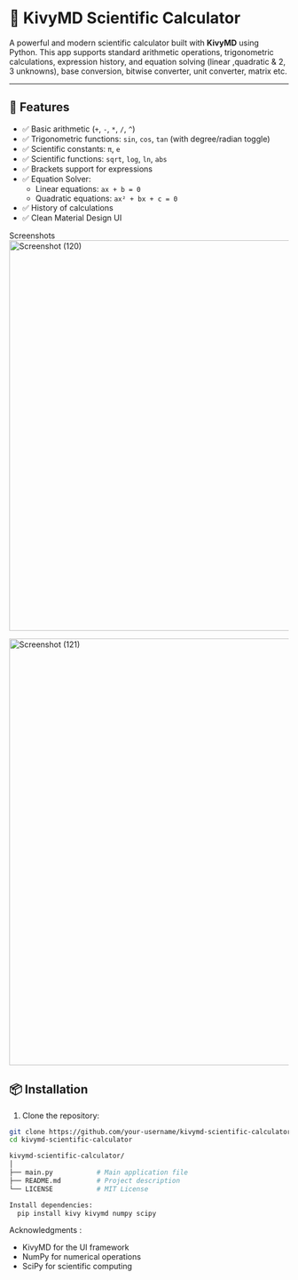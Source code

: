 # 🔢 KivyMD Scientific Calculator

A powerful and modern scientific calculator built with **KivyMD** using Python. This app supports standard arithmetic operations, trigonometric calculations, expression history, and equation solving (linear ,quadratic & 2, 3 unknowns), base conversion, bitwise converter, unit converter, matrix etc.

---

## 🚀 Features

- ✅ Basic arithmetic (`+`, `-`, `*`, `/`, `^`)
- ✅ Trigonometric functions: `sin`, `cos`, `tan` (with degree/radian toggle)
- ✅ Scientific constants: `π`, `e`
- ✅ Scientific functions: `sqrt`, `log`, `ln`, `abs`
- ✅ Brackets support for expressions
- ✅ Equation Solver:
  - Linear equations: `ax + b = 0`
  - Quadratic equations: `ax² + bx + c = 0`
- ✅ History of calculations
- ✅ Clean Material Design UI


Screenshots
<img width="1123" height="703" alt="Screenshot (120)" src="https://github.com/user-attachments/assets/602ec826-9946-4ecd-a094-0e232c82daa2" />

<img width="1366" height="768" alt="Screenshot (121)" src="https://github.com/user-attachments/assets/6f78ad66-6a5d-426a-ae3e-d124ce244f3b" />





## 📦 Installation

1. Clone the repository:
```bash
git clone https://github.com/your-username/kivymd-scientific-calculator.git
cd kivymd-scientific-calculator

kivymd-scientific-calculator/
│
├── main.py           # Main application file
├── README.md         # Project description
└── LICENSE           # MIT License

Install dependencies:
  pip install kivy kivymd numpy scipy
```

Acknowledgments : 
- KivyMD for the UI framework
- NumPy for numerical operations
- SciPy for scientific computing
